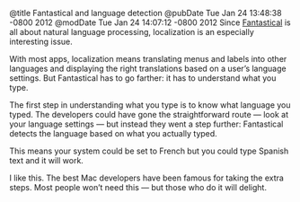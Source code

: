 @title Fantastical and language detection
@pubDate Tue Jan 24 13:48:38 -0800 2012
@modDate Tue Jan 24 14:07:12 -0800 2012
Since <a href="http://flexibits.com/blog/2012/01/fantastical-1-2-going-global/">Fantastical</a> is all about natural language processing, localization is an especially interesting issue.

With most apps, localization means translating menus and labels into other languages and displaying the right translations based on a user’s language settings. But Fantastical has to go farther: it has to understand what you type.

The first step in understanding what you type is to know what language you typed. The developers could have gone the straightforward route — look at your language settings — but instead they went a step further: Fantastical detects the language based on what you actually typed.

This means your system could be set to French but you could type Spanish text and it will work.

I like this. The best Mac developers have been famous for taking the extra steps. Most people won’t need this — but those who do it will delight.
